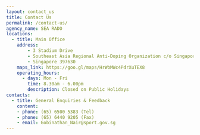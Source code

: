 ```yaml
---
layout: contact_us
title: Contact Us
permalink: /contact-us/
agency_name: SEA RADO
locations:
  - title: Main Office
    address:
        - 3 Stadium Drive
        - Southeast Asia Regional Anti-Doping Organization c/o Singapore Sports Council
        - Singapore 397630
    maps_link: https://goo.gl/maps/HrWbMWc4PdrXuTEX8
    operating_hours:
      - days: Mon - Fri
        time: 8.30am - 6.00pm
        description: Closed on Public Holidays
contacts:
  - title: General Enquiries & Feedback
    content:
    - phone: (65) 6500 5383 (Tel)
    - phone: (65) 6440 9205 (Fax)
    - email: Gobinathan_Nair@sport.gov.sg
---
```

